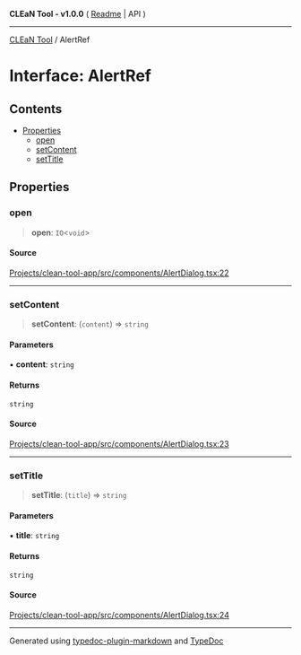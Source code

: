 **CLEaN Tool - v1.0.0** ( [Readme](../README.md) \| API )

***

[CLEaN Tool](../exports.md) / AlertRef

# Interface: AlertRef

## Contents

- [Properties](AlertRef.md#properties)
  - [open](AlertRef.md#open)
  - [setContent](AlertRef.md#setcontent)
  - [setTitle](AlertRef.md#settitle)

## Properties

### open

> **open**: `IO`\<`void`\>

#### Source

[Projects/clean-tool-app/src/components/AlertDialog.tsx:22](https://github.com/yuckyh/clean-tool-app/)

***

### setContent

> **setContent**: (`content`) => `string`

#### Parameters

▪ **content**: `string`

#### Returns

`string`

#### Source

[Projects/clean-tool-app/src/components/AlertDialog.tsx:23](https://github.com/yuckyh/clean-tool-app/)

***

### setTitle

> **setTitle**: (`title`) => `string`

#### Parameters

▪ **title**: `string`

#### Returns

`string`

#### Source

[Projects/clean-tool-app/src/components/AlertDialog.tsx:24](https://github.com/yuckyh/clean-tool-app/)

***

Generated using [typedoc-plugin-markdown](https://www.npmjs.com/package/typedoc-plugin-markdown) and [TypeDoc](https://typedoc.org/)
